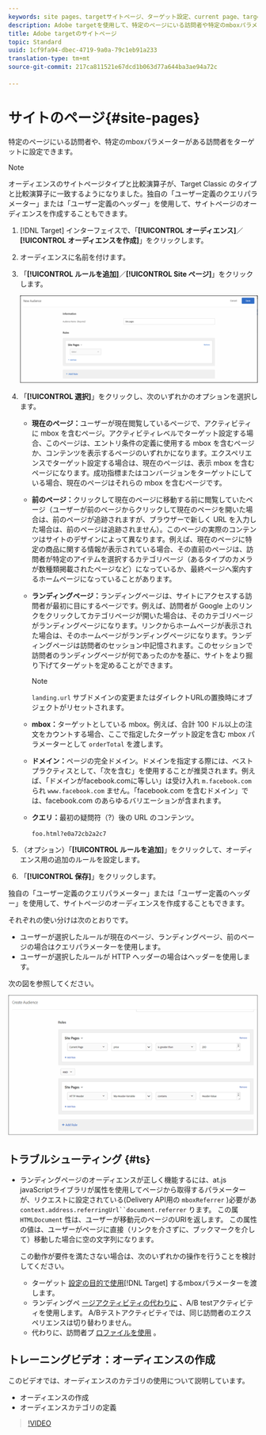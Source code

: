 ```yaml
---
keywords: site pages、targetサイトページ、ターゲット設定、current page、target現在のページ、前のページ、target前のページ、ランディングページ、targetランディングページ、mbox、ターゲットmbox
description: Adobe targetを使用して、特定のページにいる訪問者や特定のmboxパラメーターがある訪問者をターゲットに設定できます。
title: Adobe targetのサイトページ
topic: Standard
uuid: 1cf9fa94-dbec-4719-9a0a-79c1eb91a233
translation-type: tm+mt
source-git-commit: 217ca811521e67dcd1b063d77a644ba3ae94a72c

---
```



# サイトのページ{#site-pages}

特定のページにいる訪問者や、特定のmboxパラメーターがある訪問者をターゲットに設定できます。

>[!NOTE]
>
>オーディエンスのサイトページタイプと比較演算子が、Target Classic のタイプと比較演算子に一致するようになりました。独自の「ユーザー定義のクエリパラメーター」または「ユーザー定義のヘッダー」を使用して、サイトページのオーディエンスを作成することもできます。

1. [!DNL Target] インターフェイスで、「**[!UICONTROL オーディエンス]**／**[!UICONTROL オーディエンスを作成]**」をクリックします。
1. オーディエンスに名前を付けます。
1. 「**[!UICONTROL ルールを追加]**／**[!UICONTROL Site ページ]**」をクリックします。

   ![サイトページオーディエンス](assets/target_site_pages.png)

1. 「**[!UICONTROL 選択]**」をクリックし、次のいずれかのオプションを選択します。

   * **現在のページ：**&#x200B;ユーザーが現在閲覧しているページで、アクティビティに mbox を含むページ。アクティビティレベルでターゲット設定する場合、このページは、エントリ条件の定義に使用する mbox を含むページか、コンテンツを表示するページのいずれかになります。エクスペリエンスでターゲット設定する場合は、現在のページは、表示 mbox を含むページになります。成功指標またはコンバージョンをターゲットにしている場合、現在のページはそれらの mbox を含むページです。
   * **前のページ：**&#x200B;クリックして現在のページに移動する前に閲覧していたページ（ユーザーが前のページからクリックして現在のページを開いた場合は、前のページが追跡されますが、ブラウザーで新しく URL を入力した場合は、前のページは追跡されません）。このページの実際のコンテンツはサイトのデザインによって異なります。例えば、現在のページに特定の商品に関する情報が表示されている場合、その直前のページは、訪問者が特定のアイテムを選択するカテゴリページ（あるタイプのカメラが数種類掲載されたページなど）になっているか、最終ページへ案内するホームページになっていることがあります。
   * **ランディングページ：**&#x200B;ランディングページは、サイトにアクセスする訪問者が最初に目にするページです。例えば、訪問者が Google 上のリンクをクリックしてカテゴリページが開いた場合は、そのカテゴリページがランディングページになります。リンクからホームページが表示された場合は、そのホームページがランディングページになります。ランディングページは訪問者のセッション中記憶されます。このセッションで訪問者のランディングページが何であったのかを基に、サイトをより掘り下げてターゲットを定めることができます。

      >[!NOTE]
      >
      >`landing.url` サブドメインの変更またはダイレクトURLの置換時にオブジェクトがリセットされます。

   * **mbox：**&#x200B;ターゲットとしている mbox。例えば、合計 100 ドル以上の注文をカウントする場合、ここで指定したターゲット設定を含む mbox パラメーターとして `orderTotal` を渡します。
   * **ドメイン：**&#x200B;ページの完全ドメイン。ドメインを指定する際には、ベストプラクティスとして、「次を含む」を使用することが推奨されます。例えば、「ドメインがfacebook.comに等しい」は受け入れ `m.facebook.com` られ `www.facebook.com` ません。「facebook.com を含むドメイン」では、facebook.com のあらゆるバリエーションが含まれます。
   * **クエリ：**&#x200B;最初の疑問符（?）後の URL のコンテンツ。

      `foo.html?e0a72cb2a2c7`

1. （オプション）「**[!UICONTROL ルールを追加]**」をクリックして、オーディエンス用の追加のルールを設定します。
1. 「**[!UICONTROL 保存]**」をクリックします。

独自の「ユーザー定義のクエリパラメーター」または「ユーザー定義のヘッダー」を使用して、サイトページのオーディエンスを作成することもできます。

それぞれの使い分けは次のとおりです。

* ユーザーが選択したルールが現在のページ、ランディングページ、前のページの場合はクエリパラメーターを使用します。
* ユーザーが選択したルールが HTTP ヘッダーの場合はヘッダーを使用します。

次の図を参照してください。

![](assets/site_pages.png)

## トラブルシューティング {#ts}

* ランディングページのオーディエンスが正しく機能するには、at.js javaScriptライブラリが属性を使用してページから取得するパラメーターが、リクエストに設定されている(Delivery API用の `mboxReferrer` )必要があ `context.address.referringUrl``document.referrer` ります。 この属 `HTMLDocument` 性は、ユーザーが移動元のページのURIを返します。 この属性の値は、ユーザーがページに直接（リンクを介さずに、ブックマークを介して）移動した場合に空の文字列になります。

   この動作が要件を満たさない場合は、次のいずれかの操作を行うことを検討してください。

   * ターゲット [設定の目的で使用](/help/c-implementing-target/c-implementing-target-for-client-side-web/t-mbox-download/c-understanding-global-mbox/pass-parameters-to-global-mbox.md)[!DNL Target] するmboxパラメーターを渡します。
   * ランディングペ [ージアクティビティの代わりに](/help/c-activities/t-test-ab/test-ab.md) 、A/B testアクティビティを使用します。 A/Bテストアクティビティでは、同じ訪問者のエクスペリエンスは切り替わりません。
   * 代わりに、訪問者プ [ロファイルを使用](/help/c-target/c-audiences/c-target-rules/visitor-profile.md) 。

## トレーニングビデオ：オーディエンスの作成

このビデオでは、オーディエンスのカテゴリの使用について説明しています。

* オーディエンスの作成
* オーディエンスカテゴリの定義

>[!VIDEO](https://video.tv.adobe.com/v/17392?captions=jpn)
